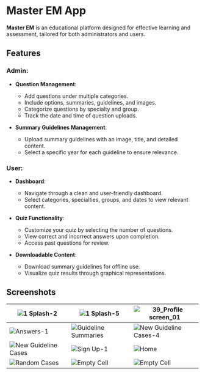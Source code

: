 # Master EM App

**Master EM** is an educational platform designed for effective learning and assessment, tailored for both administrators and users.

## Features

### Admin:
- **Question Management**: 
  - Add questions under multiple categories.
  - Include options, summaries, guidelines, and images.
  - Categorize questions by specialty and group.
  - Track the date and time of question uploads.

- **Summary Guidelines Management**:
  - Upload summary guidelines with an image, title, and detailed content.
  - Select a specific year for each guideline to ensure relevance.

### User:
- **Dashboard**: 
  - Navigate through a clean and user-friendly dashboard.
  - Select categories, specialties, groups, and dates to view relevant content.

- **Quiz Functionality**: 
  - Customize your quiz by selecting the number of questions.
  - View correct and incorrect answers upon completion.
  - Access past questions for review.

- **Downloadable Content**: 
  - Download summary guidelines for offline use.
  - Visualize quiz results through graphical representations.

## Screenshots

| ![1 Splash-2](https://github.com/user-attachments/assets/0090a8bf-5688-441b-a9dc-5c277413017f) | ![1 Splash-5](https://github.com/user-attachments/assets/18537440-4d30-4fd9-a13b-46023dc954da) | ![39_Profile screen_01](https://github.com/user-attachments/assets/43937f6f-5214-420c-a1c0-63fcdb218d6e) |
|------------------------------------------|------------------------------------------|--------------------------------------|
| ![Answers-1](https://github.com/user-attachments/assets/34a128d0-90a7-4d54-a2b3-2a7b5416c5ea) | ![Guideline Summaries](https://github.com/user-attachments/assets/162dccbd-0e66-48cc-940b-7153a481472c) | ![New Guideline Cases-4](https://github.com/user-attachments/assets/1fd90746-0e6c-453e-9ebe-62e8cf1dd50c) |
| ![New Guideline Cases](https://github.com/user-attachments/assets/9916b3aa-b80f-4ae3-806e-f7dd6bab7284) | ![Sign Up-1](https://github.com/user-attachments/assets/37f02337-fccc-4b33-a550-34649aeb7e27) | ![Home](https://github.com/user-attachments/assets/6a659590-1173-4fac-a631-5f4c6aaca053) |
| ![Random Cases](https://github.com/user-attachments/assets/541d800a-be93-4300-b97a-49bec50c3e8f) | ![Empty Cell](#) | ![Empty Cell](#) |
